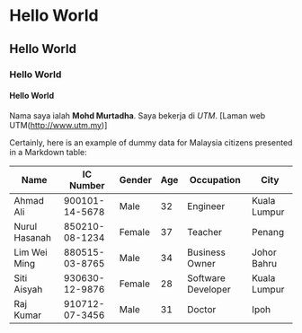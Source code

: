 # Hello World
## Hello World
### Hello World
#### Hello World

Nama saya ialah **Mohd Murtadha**. Saya bekerja di *UTM*. [Laman web UTM(http://www.utm.my)]

Certainly, here is an example of dummy data for Malaysia citizens presented in a Markdown table:


| Name           | IC Number      | Gender | Age | Occupation           | City       |
|----------------|----------------|--------|-----|----------------------|------------|
| Ahmad Ali      | 900101-14-5678 | Male   | 32  | Engineer             | Kuala Lumpur|
| Nurul Hasanah  | 850210-08-1234 | Female | 37  | Teacher              | Penang     |
| Lim Wei Ming   | 880515-03-8765 | Male   | 34  | Business Owner       | Johor Bahru |
| Siti Aisyah    | 930630-12-9876 | Female | 28  | Software Developer   | Kuala Lumpur|
| Raj Kumar      | 910712-07-3456 | Male   | 31  | Doctor               | Ipoh       |



